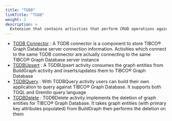 ```yaml
---
title: "TGDB"
linkTitle: "TGDB"
weight: 2
description: >
  Extension that contains activities that perform CRUD operations against TIBCO® Graph Database
---
```


* [TGDB Connector](https://github.com/TIBCOSoftware/labs-graphbuilder-contrib/blob/master/tgdb/connector/)
	:  A TGDB connector is a component to store TIBCO® Graph Database server connection information. Activities which connect to the same TGDB connector are actually connecting to the same TIBCO® Graph Database server instance
* [TGDBUpsert](https://github.com/TIBCOSoftware/labs-graphbuilder-contrib/blob/master/tgdb/activity/tgdbupsert)
	: A TGDBUpsert activity consumes the graph entities from BuildGraph activity and inserts/updates them to TIBCO® Graph Database
* [TGDBQuery](https://github.com/TIBCOSoftware/labs-graphbuilder-contrib/tree/master/tgdb/activity/tgdbquery/)
	: With TGDBQuery activity users can build their own application to query against TIBCO® Graph Database. It supports both TGQL and Gremlin query language
* [TGDBDelete](https://github.com/TIBCOSoftware/labs-graphbuilder-contrib/tree/master/tgdb/activity/tgdbdelete/)
	: TGDBDelete activity implements the deletion of graph entities for TIBCO® Graph Database. It takes graph entities (with primary key attributes populated) from BuildGraph then performs the deletion on them
